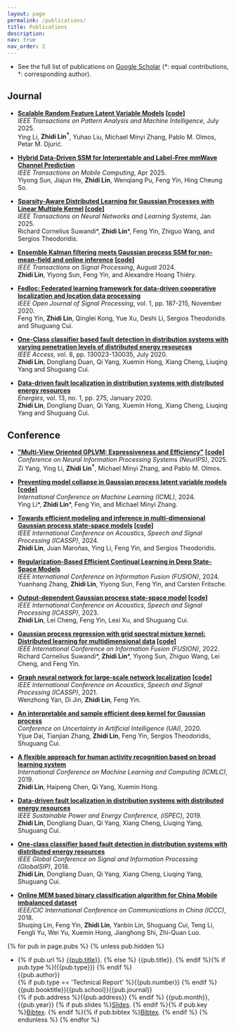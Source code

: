 ```yaml
---
layout: page
permalink: /publications/
title: Publications
description:
nav: true
nav_order: 2
---
```


- See the full list of publications on [Google Scholar](https://scholar.google.com/citations?user=8BmRXqMAAAAJ&hl=en) (\*: equal contributions, †: corresponding author).

<!-- <div class='paper-box'><div class='paper-box-image'><div><div class="badge">IEEE ICASSP</div><img src='images/Graphical abstract.png' alt="sym" width="100%"></div></div>
<div class='paper-box-text' markdown="1">

[Output-Dependent Gaussian Process State-Space Model](https://ieeexplore.ieee.org/document/9755128)

**Zhidi Lin**, Lei Cheng, Feng Yin, Lexi Xu, Shuguang Cui

[**Project**](https://ieeexplore.ieee.org/document/10095784) <strong><span class='show_paper_citations' data='cuDwCOwAAAAJ&hl=zh-CN'></span></strong>
- We proposed a multi-level detection scheme inspired by human immune system against selective forwarding attacks in WSNs. 
- The detection accuracy and the false alarm rate are much lower than other effective methods.
- We also reduced the computation complexity to $$O(n)$$.
</div></div> -->

## Journal
- <b>[Scalable Random Feature Latent Variable Models](<https://ieeexplore.ieee.org/document/11081940>) [[code]](https://github.com/yingli1998/SRFLVM)</b><br> <em>IEEE Transactions on Pattern Analysis and Machine Intelligence</em>, July 2025. <br>
Ying Li, <b>Zhidi Lin<sup>†</sup></b>, Yuhao Liu, Michael Minyi Zhang, Pablo M. Olmos, Petar M. Djurić. <br>


- <b>[Hybrid Data-Driven SSM for Interpretable and Label-Free mmWave Channel Prediction](<https://arxiv.org/abs/2411.11576>) </b><br> <em>IEEE Transactions on Mobile Computing</em>, Apr 2025. <br>
Yiyong Sun, Jiajun He, <b>Zhidi Lin</b>, Wenqiang Pu, Feng Yin, Hing Cheung So. <br>


- <b>[Sparsity-Aware Distributed Learning for Gaussian Processes with Linear Multiple Kernel](<https://ieeexplore.ieee.org/abstract/document/10856719>)  [[code]](https://github.com/richardcsuwandi/slim-kl)</b><br> <em>IEEE Transactions on Neural Networks and Learning Systems</em>, Jan 2025. <br>
Richard Cornelius Suwandi\*, <b>Zhidi Lin</b>\*, Feng Yin, Zhiguo Wang, and Sergios Theodoridis. <br>
 
- <b>[Ensemble Kalman filtering meets Gaussian process SSM for non-mean-field and online inference](<https://ieeexplore.ieee.org/document/10643488>) 
 [[code]](https://github.com/zhidilin/gpssmProj)</b><br> <em>IEEE Transactions on Signal Processing</em>, August 2024. <br>
 <b>Zhidi Lin</b>,  Yiyong Sun, Feng Yin, and Alexandre Hoang Thiéry. <br>

- <b>[Fedloc: Federated learning framework for data-driven cooperative localization and location data processing](<https://ieeexplore.ieee.org/abstract/document/9250516>)</b><br>
 <em>IEEE Open Journal of Signal Processing</em>, vol. 1, pp. 187-215, November 2020. <br>
 Feng Yin, <b>Zhidi Lin</b>,  Qinglei Kong, Yue Xu, Deshi Li, Sergios Theodoridis and Shuguang Cui. <br>

- <b>[One-Class classifier based fault detection in distribution systems with varying penetration levels of distributed energy resources](<https://ieeexplore.ieee.org/abstract/document/9141286>)</b><br>
<em>IEEE Access</em>, vol. 8, pp. 130023-130035, July 2020. <br>
<b>Zhidi Lin</b>,  Dongliang Duan, Qi Yang, Xuemin Hong, Xiang Cheng, Liuqing Yang and Shuguang Cui. <br>
  
- <b>[Data-driven fault localization in distribution systems with distributed energy resources](<https://www.mdpi.com/1996-1073/13/1/275>)</b><br>
 <em>Energies</em>, vol. 13, no. 1, pp. 275, January 2020. <br>
<b>Zhidi Lin</b>, Dongliang Duan, Qi Yang, Xuemin Hong, Xiang Cheng, Liuqing Yang and Shuguang Cui. 


## Conference
- <b>["Multi-View Oriented GPLVM: Expressiveness and Efficiency"](https://arxiv.org/abs/2502.08253)  [[code]]() </b><br>
<em>Conference on Neural Information Processing Systems (NeurIPS)</em>, 2025. <br>
Zi Yang, Ying Li, <b>Zhidi Lin<sup>†</sup></b>, Michael Minyi Zhang, and Pablo M. Olmos. <be>


- <b>[Preventing model collapse in Gaussian process latent variable models](https://openreview.net/pdf?id=4byOXWrJay)  [[code]](https://github.com/zhidilin/advisedGPLVM) </b><br>
<em>International Conference on Machine Learning (ICML)</em>, 2024. <br>
Ying Li\*, <b>Zhidi Lin</b>\*, Feng Yin, and Michael Minyi Zhang. <be>

- <b>[Towards efficient modeling and inference in multi-dimensional Gaussian process state-space models](https://ieeexplore.ieee.org/document/10447126)  [[code]](https://github.com/zhidilin/gpssmProj) </b><br>
<em>IEEE International Conference on Acoustics, Speech and Signal Processing (ICASSP)</em>, 2024. <br>
 <b>Zhidi Lin</b>, Juan Maroñas, Ying Li, Feng Yin, and Sergios Theodoridis. <br>

- <b>[Regularization-Based Efficient Continual Learning in Deep State-Space Models]() </b><br>
 <em>IEEE International Conference on Information Fusion (FUSION)</em>, 2024. <br>
 Yuanhang Zhang, <b>Zhidi Lin</b>, Yiyong Sun, Feng Yin, and Carsten Fritsche.<br>

- <b>[Output-dependent Gaussian process state-space model](https://ieeexplore.ieee.org/document/10095784)  [[code]](https://github.com/zhidilin/gpssmProj) </b><br>
<em>IEEE International Conference on Acoustics, Speech and Signal Processing (ICASSP)</em>, 2023. <br>
<b>Zhidi Lin</b>, Lei Cheng, Feng Yin, Lexi Xu, and Shuguang Cui. <br>
  
- <b>[Gaussian process regression with grid spectral mixture kernel: Distributed learning for multidimensional data](<https://ieeexplore.ieee.org/document/9841347>)  [[code]](<https://github.com/richardcsuwandi/distributed-gsm>) </b><br>
 <em>IEEE International Conference on Information Fusion (FUSION)</em>, 2022. <br>
Richard Cornelius Suwandi\*, <b>Zhidi Lin</b>\*, Yiyong Sun, Zhiguo Wang, Lei Cheng, and Feng Yin. <br>

- <b>[Graph neural network for large-scale network localization](<https://ieeexplore.ieee.org/abstract/document/9414520>)  [[code]](<https://github.com/Yanzongzi/GNN-For-localization>)</b><br>
<em>IEEE International Conference on Acoustics, Speech and Signal Processing (ICASSP)</em>, 2021. <br>
Wenzhong Yan, Di Jin, <b>Zhidi Lin</b>, Feng Yin. <br>

- <b>[An interpretable and sample efficient deep kernel for Gaussian process](<http://proceedings.mlr.press/v124/dai20a.html>)</b><br>
<em> Conference on Uncertainty in Artificial Intelligence (UAI)</em>, 2020. <br>
Yijue Dai, Tianjian Zhang, <b>Zhidi Lin</b>, Feng Yin, Sergios Theodoridis, Shuguang Cui. <br>

- <b>[A flexible approach for human activity recognition based on broad learning system](<https://dl.acm.org/doi/abs/10.1145/3318299.3318318>)</b><br>
 <em> International Conference on Machine Learning and Computing (ICMLC)</em>, 2019. <br>
<b>Zhidi Lin</b>, Haipeng Chen, Qi Yang, Xuemin Hong.<br>


- <b>[Data-driven fault localization in distribution systems with distributed energy resources](<https://ieeexplore.ieee.org/document/8974949>)</b><br>
<em> IEEE Sustainable Power and Energy Conference, (iSPEC)</em>, 2019. <br>
<b>Zhidi Lin</b>, Dongliang Duan, Qi Yang, Xiang Cheng, Liuqing Yang, Shuguang Cui. <br>

- <b>[One-class classifier based fault detection in distribution systems with distributed energy resources](<https://ieeexplore.ieee.org/abstract/document/8646526>)</b><br>
<em> IEEE Global Conference on Signal and Information Processing (GlobalSIP)</em>, 2018. <br>
<b>Zhidi Lin</b>, Dongliang Duan, Qi Yang, Xiang Cheng, Liuqing Yang, Shuguang Cui. <br>

- <b>[Online MEM based binary classification algorithm for China Mobile imbalanced dataset](<https://ieeexplore.ieee.org/abstract/document/8641222>)</b><br>
<em> IEEE/CIC International Conference on Communications in China (ICCC)</em>, 2018. <br>
Shuqing Lin, Feng Yin, <b>Zhidi Lin</b>, Yanbin Lin, Shuguang Cui, Teng Li, Fengli Yu, Wei Yu, Xuemin Hong, Jianghong Shi, Zhi-Quan Luo. <br>


{% for pub in page.pubs %}
{% unless pub.hidden %}
  - {% if pub.url %} [{{pub.title}}]({{pub.url}}).
    {% else %} {{pub.title}}.
    {% endif %}{% if pub.type %}({{pub.type}})
    {% endif %}<br>
    {{pub.author}}<br>
    {% if pub.type == 'Technical Report' %}{{pub.number}}
    {% endif %}{{pub.booktitle}}{{pub.school}}{{pub.journal}}<br>
    {% if pub.address %}{{pub.address}}
    {% endif %} {{pub.month}}, {{pub.year}} {% if pub.slides %}[Slides]({{pub.slides}}).
    {% endif %}{% if pub.key %}[Bibtex](http://groups.csail.mit.edu/commit/bibtex.cgi?key={{pub.key}}).
    {% endif %}{% if pub.bibtex %}[Bibtex]({{pub.bibtex}}).
    {% endif %}
{% endunless %}
{% endfor %}
